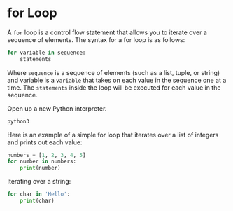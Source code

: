 # for Loop

A `for` loop is a control flow statement that allows you to iterate over a sequence of elements. The syntax for a for loop is as follows:

```python
for variable in sequence:
    statements
```

Where `sequence` is a sequence of elements (such as a list, tuple, or string) and variable is a `variable` that takes on each value in the sequence one at a time. The `statements` inside the loop will be executed for each value in the sequence.

Open up a new Python interpreter.

```bash
python3
```

Here is an example of a simple for loop that iterates over a list of integers and prints out each value:

```python
numbers = [1, 2, 3, 4, 5]
for number in numbers:
    print(number)
```

Iterating over a string:

```python
for char in 'Hello':
    print(char)
```
